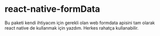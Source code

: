 # react-native-formData
Bu paketi kendi ihtiyacım için gerekli olan web formdata apisini tam olarak react native de kullanmak için yazdım. Herkes rahatça kullanabilir.
